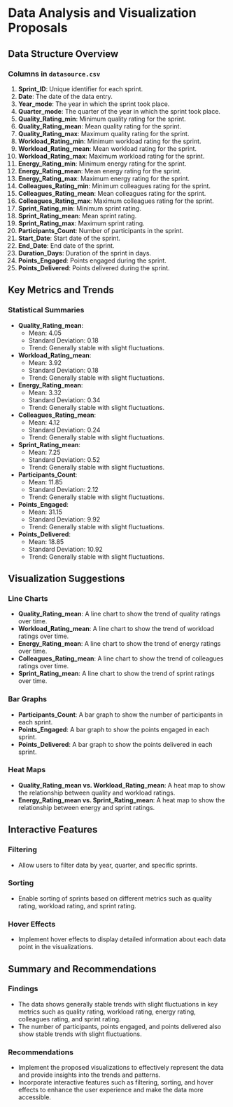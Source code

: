 # Data Analysis and Visualization Proposals

## Data Structure Overview

### Columns in `datasource.csv`

1. **Sprint_ID**: Unique identifier for each sprint.
2. **Date**: The date of the data entry.
3. **Year_mode**: The year in which the sprint took place.
4. **Quarter_mode**: The quarter of the year in which the sprint took place.
5. **Quality_Rating_min**: Minimum quality rating for the sprint.
6. **Quality_Rating_mean**: Mean quality rating for the sprint.
7. **Quality_Rating_max**: Maximum quality rating for the sprint.
8. **Workload_Rating_min**: Minimum workload rating for the sprint.
9. **Workload_Rating_mean**: Mean workload rating for the sprint.
10. **Workload_Rating_max**: Maximum workload rating for the sprint.
11. **Energy_Rating_min**: Minimum energy rating for the sprint.
12. **Energy_Rating_mean**: Mean energy rating for the sprint.
13. **Energy_Rating_max**: Maximum energy rating for the sprint.
14. **Colleagues_Rating_min**: Minimum colleagues rating for the sprint.
15. **Colleagues_Rating_mean**: Mean colleagues rating for the sprint.
16. **Colleagues_Rating_max**: Maximum colleagues rating for the sprint.
17. **Sprint_Rating_min**: Minimum sprint rating.
18. **Sprint_Rating_mean**: Mean sprint rating.
19. **Sprint_Rating_max**: Maximum sprint rating.
20. **Participants_Count**: Number of participants in the sprint.
21. **Start_Date**: Start date of the sprint.
22. **End_Date**: End date of the sprint.
23. **Duration_Days**: Duration of the sprint in days.
24. **Points_Engaged**: Points engaged during the sprint.
25. **Points_Delivered**: Points delivered during the sprint.

## Key Metrics and Trends

### Statistical Summaries

- **Quality_Rating_mean**: 
  - Mean: 4.05
  - Standard Deviation: 0.18
  - Trend: Generally stable with slight fluctuations.
- **Workload_Rating_mean**: 
  - Mean: 3.92
  - Standard Deviation: 0.18
  - Trend: Generally stable with slight fluctuations.
- **Energy_Rating_mean**: 
  - Mean: 3.32
  - Standard Deviation: 0.34
  - Trend: Generally stable with slight fluctuations.
- **Colleagues_Rating_mean**: 
  - Mean: 4.12
  - Standard Deviation: 0.24
  - Trend: Generally stable with slight fluctuations.
- **Sprint_Rating_mean**: 
  - Mean: 7.25
  - Standard Deviation: 0.52
  - Trend: Generally stable with slight fluctuations.
- **Participants_Count**: 
  - Mean: 11.85
  - Standard Deviation: 2.12
  - Trend: Generally stable with slight fluctuations.
- **Points_Engaged**: 
  - Mean: 31.15
  - Standard Deviation: 9.92
  - Trend: Generally stable with slight fluctuations.
- **Points_Delivered**: 
  - Mean: 18.85
  - Standard Deviation: 10.92
  - Trend: Generally stable with slight fluctuations.

## Visualization Suggestions

### Line Charts

- **Quality_Rating_mean**: A line chart to show the trend of quality ratings over time.
- **Workload_Rating_mean**: A line chart to show the trend of workload ratings over time.
- **Energy_Rating_mean**: A line chart to show the trend of energy ratings over time.
- **Colleagues_Rating_mean**: A line chart to show the trend of colleagues ratings over time.
- **Sprint_Rating_mean**: A line chart to show the trend of sprint ratings over time.

### Bar Graphs

- **Participants_Count**: A bar graph to show the number of participants in each sprint.
- **Points_Engaged**: A bar graph to show the points engaged in each sprint.
- **Points_Delivered**: A bar graph to show the points delivered in each sprint.

### Heat Maps

- **Quality_Rating_mean vs. Workload_Rating_mean**: A heat map to show the relationship between quality and workload ratings.
- **Energy_Rating_mean vs. Sprint_Rating_mean**: A heat map to show the relationship between energy and sprint ratings.

## Interactive Features

### Filtering

- Allow users to filter data by year, quarter, and specific sprints.

### Sorting

- Enable sorting of sprints based on different metrics such as quality rating, workload rating, and sprint rating.

### Hover Effects

- Implement hover effects to display detailed information about each data point in the visualizations.

## Summary and Recommendations

### Findings

- The data shows generally stable trends with slight fluctuations in key metrics such as quality rating, workload rating, energy rating, colleagues rating, and sprint rating.
- The number of participants, points engaged, and points delivered also show stable trends with slight fluctuations.

### Recommendations

- Implement the proposed visualizations to effectively represent the data and provide insights into the trends and patterns.
- Incorporate interactive features such as filtering, sorting, and hover effects to enhance the user experience and make the data more accessible.
